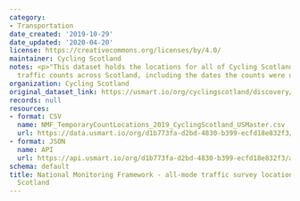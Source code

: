 ```yaml
---
category:
- Transportation
date_created: '2019-10-29'
date_updated: '2020-04-20'
license: https://creativecommons.org/licenses/by/4.0/
maintainer: Cycling Scotland
notes: <p>"This dataset holds the locations for all of Cycling Scotland's all-mode
  traffic counts across Scotland, including the dates the counts were undertaken"</p>
organization: Cycling Scotland
original_dataset_link: https://usmart.io/org/cyclingscotland/discovery/discovery-view-detail/68ab155b-875f-43e7-9c4c-c954ad094dfc
records: null
resources:
- format: CSV
  name: NMF_TemporaryCountLocations_2019_CyclingScotland_USMaster.csv
  url: https://data.usmart.io/org/d1b773fa-d2bd-4830-b399-ecfd18e832f3/resource?resourceGUID=fd716c64-9be6-431b-843d-ba1d1bd3f393
- format: JSON
  name: API
  url: https://api.usmart.io/org/d1b773fa-d2bd-4830-b399-ecfd18e832f3/a9d57c3f-7176-4f5a-8b63-f1f160a78f66/1/urql
schema: default
title: National Monitoring Framework - all-mode traffic survey locations - Cycling
  Scotland
---
```

